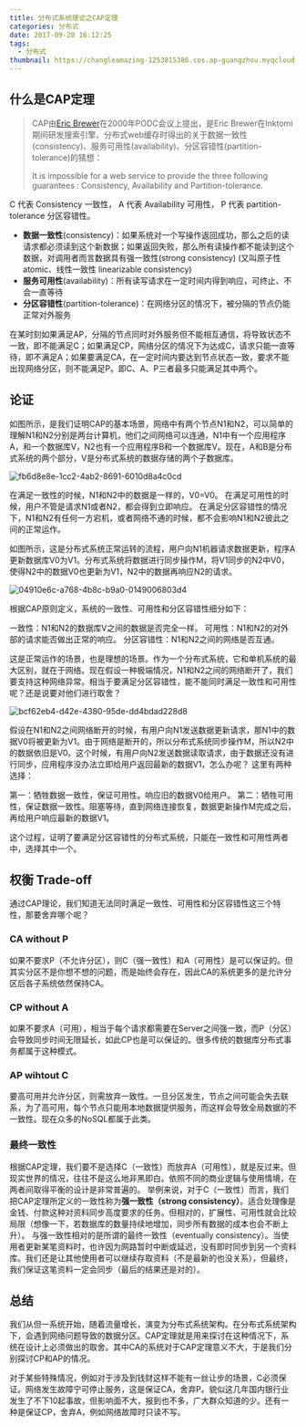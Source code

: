 ```yaml
---
title: 分布式系统理论之CAP定理
categories: 分布式
date: 2017-09-20 16:12:25
tags: 
  - 分布式
thumbnail: https://changleamazing-1253815386.cos.ap-guangzhou.myqcloud.com/blog/2020-05-13-195638.jpg
---
```


## 什么是CAP定理

> CAP由[Eric Brewer](https://en.wikipedia.org/wiki/Eric_Brewer_(scientist))在2000年PODC会议上提出，是Eric Brewer在Inktomi期间研发搜索引擎、分布式web缓存时得出的关于数据一致性(consistency)、服务可用性(availability)、分区容错性(partition-tolerance)的猜想：
>
> It is impossible for a web service to provide the three following guarantees : Consistency, Availability and Partition-tolerance.

C 代表 Consistency 一致性， A 代表 Availability 可用性， P 代表 partition-tolerance 分区容错性。
<!--more-->

- **数据一致性**(consistency)：如果系统对一个写操作返回成功，那么之后的读请求都必须读到这个新数据；如果返回失败，那么所有读操作都不能读到这个数据，对调用者而言数据具有强一致性(strong consistency) (又叫原子性 atomic、线性一致性 linearizable consistency)
- **服务可用性**(availability)：所有读写请求在一定时间内得到响应，可终止、不会一直等待
- **分区容错性**(partition-tolerance)：在网络分区的情况下，被分隔的节点仍能正常对外服务

在某时刻如果满足AP，分隔的节点同时对外服务但不能相互通信，将导致状态不一致，即不能满足C；如果满足CP，网络分区的情况下为达成C，请求只能一直等待，即不满足A；如果要满足CA，在一定时间内要达到节点状态一致，要求不能出现网络分区，则不能满足P。即C、A、P三者最多只能满足其中两个。

## 论证
如图所示，是我们证明CAP的基本场景，网络中有两个节点N1和N2，可以简单的理解N1和N2分别是两台计算机，他们之间网络可以连通，N1中有一个应用程序A，和一个数据库V，N2也有一个应用程序B和一个数据库V。现在，A和B是分布式系统的两个部分，V是分布式系统的数据存储的两个子数据库。

![fb6d8e8e-1cc2-4ab2-8691-6010d8a4c0cd](https://i.loli.net/2020/08/22/aOhnCg5yRKJikSm.jpg)

在满足一致性的时候，N1和N2中的数据是一样的，V0=V0。
在满足可用性的时候，用户不管是请求N1或者N2，都会得到立即响应。
在满足分区容错性的情况下，N1和N2有任何一方宕机，或者网络不通的时候，都不会影响N1和N2彼此之间的正常运作。

如图所示，这是分布式系统正常运转的流程，用户向N1机器请求数据更新，程序A更新数据库V0为V1。分布式系统将数据进行同步操作M，将V1同步的N2中V0，使得N2中的数据V0也更新为V1，N2中的数据再响应N2的请求。

![04910e6c-a768-4b8c-b9a0-0149006803d4](https://i.loli.net/2020/08/22/Vul7CZY5i4AxeH8.jpg)

根据CAP原则定义，系统的一致性、可用性和分区容错性细分如下：

一致性：N1和N2的数据库V之间的数据是否完全一样。
可用性：N1和N2的对外部的请求能否做出正常的响应。
分区容错性：N1和N2之间的网络是否互通。

这是正常运作的场景，也是理想的场景。作为一个分布式系统，它和单机系统的最大区别，就在于网络。现在假设一种极端情况，N1和N2之间的网络断开了，我们要支持这种网络异常。相当于要满足分区容错性，能不能同时满足一致性和可用性呢？还是说要对他们进行取舍？

![bcf62eb4-d42e-4380-95de-dd4bdad228d8](https://i.loli.net/2020/08/22/oBEMSxLCYl98QfU.jpg)

假设在N1和N2之间网络断开的时候，有用户向N1发送数据更新请求，那N1中的数据V0将被更新为V1。由于网络是断开的，所以分布式系统同步操作M，所以N2中的数据依旧是V0。这个时候，有用户向N2发送数据读取请求，由于数据还没有进行同步，应用程序没办法立即给用户返回最新的数据V1，怎么办呢？
这里有两种选择：

第一：牺牲数据一致性，保证可用性。响应旧的数据V0给用户。
第二：牺牲可用性，保证数据一致性。阻塞等待，直到网络连接恢复，数据更新操作M完成之后，再给用户响应最新的数据V1。

这个过程，证明了要满足分区容错性的分布式系统，只能在一致性和可用性两者中，选择其中一个。



## 权衡 Trade-off

通过CAP理论，我们知道无法同时满足一致性、可用性和分区容错性这三个特性，那要舍弃哪个呢？

### CA without P

如果不要求P（不允许分区），则C（强一致性）和A（可用性）是可以保证的。但其实分区不是你想不想的问题，而是始终会存在，因此CA的系统更多的是允许分区后各子系统依然保持CA。

### CP without A

如果不要求A（可用），相当于每个请求都需要在Server之间强一致，而P（分区）会导致同步时间无限延长，如此CP也是可以保证的。很多传统的数据库分布式事务都属于这种模式。

### AP wihtout C

要高可用并允许分区，则需放弃一致性。一旦分区发生，节点之间可能会失去联系，为了高可用，每个节点只能用本地数据提供服务，而这样会导致全局数据的不一致性。现在众多的NoSQL都属于此类。


### 最终一致性
根据CAP定理，我们要不是选择C（一致性）而放弃A（可用性），就是反过来。但现实世界的情况，往往不是这么地非黑即白。依照不同的商业逻辑与使用情境，在两者间取得平衡的设计是非常普遍的。
举例来说，对于C（一致性）而言，我们把CAP定理所定义的一致性称为**强一致性（strong consistency）**。适合处理像是金钱、付款这种对资料同步高度要求的任务。但相对的，扩展性、可用性就会比较局限（想像一下，若数据库的数量持续地增加，同步所有数据的成本也会不断上升）。
与强一致性相对的是所谓的最终一致性（eventually consistency）。当使用者更新某笔资料时，也许因为网路暂时中断或延迟，没有即时同步到另一个资料库。我们还是让其他使用者可以继续存取资料（不是最新的也没关系），但最终，我们保证这笔资料一定会同步（最后的结果还是对的）。

## 总结
我们从但一系统开始，随着流量增长，演变为分布式系统架构。在分布式系统架构下，会遇到网络问题导致的数据分区。CAP定理就是用来探讨在这种情况下，系统在设计上必须做出的取舍。其中CA的系统对于CAP定理意义不大，于是我们分别探讨CP和AP的情况。

对于某些特殊情况，例如对于涉及到钱财这样不能有一丝让步的场景，C必须保证。网络发生故障宁可停止服务，这是保证CA，舍弃P。貌似这几年国内银行业发生了不下10起事故，但影响面不大，报到也不多，广大群众知道的少。还有一种是保证CP，舍弃A，例如网络故障时只读不写。